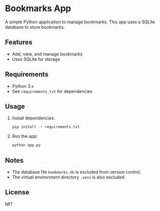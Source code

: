 # Bookmarks App

A simple Python application to manage bookmarks. This app uses a SQLite database to store bookmarks.

## Features
- Add, view, and manage bookmarks
- Uses SQLite for storage

## Requirements
- Python 3.x
- See `requirements.txt` for dependencies

## Usage
1. Install dependencies:
   ```bash
   pip install -r requirements.txt
   ```
2. Run the app:
   ```bash
   python app.py
   ```

## Notes
- The database file `bookmarks.db` is excluded from version control.
- The virtual environment directory `.venv` is also excluded.

## License
MIT
